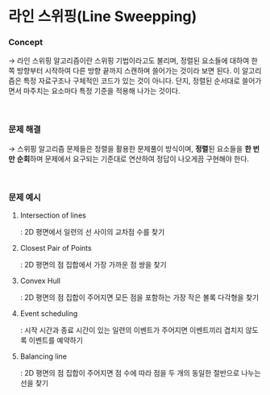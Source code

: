 # 라인 스위핑(Line Sweepping)

### Concept

→ 라인 스위핑 알고리즘이란 스위핑 기법이라고도 불리며, 정렬된 요소들에 대하여 한 쪽 방향부터 시작하여 다른 방향 끝까지 스캔하며 쓸어가는 것이라 보면 된다. 이 알고리즘은 특정 자료구조나 구체적인 코드가 있는 것이 아니다. 단지, 정렬된 순서대로 쓸어가면서 마주치는 요소마다 특정 기준을 적용해 나가는 것이다.

<br>

### 문제 해결

→ 스위핑 알고리즘 문제들은 정렬을 활용한 문제풀이 방식이며, **정렬**된 요소들을 **한 번만** **순회**하며 문제에서 요구되는 기준대로 연산하여 정답이 나오게끔 구현해야 한다.

<br>

### 문제 예시

1. Intersection of lines
    
    : 2D 평면에서 일련의 선 사이의 교차점 수를 찾기
    
2. Closest Pair of Points
    
    : 2D 평면의 점 집합에서 가장 가까운 점 쌍을 찾기
    
3. Convex Hull
    
    : 2D 평면의 점 집합이 주어지면 모든 점을 포함하는 가장 작은 볼록 다각형을 찾기
    
4. Event scheduling
    
    : 시작 시간과 종료 시간이 있는 일련의 이벤트가 주어지면 이벤트끼리 겹치지 않도록 이벤트를 예약하기
    
5. Balancing line
    
    : 2D 평면의 점 집합이 주어지면 점 수에 따라 점을 두 개의 동일한 절반으로 나누는 선을 찾기